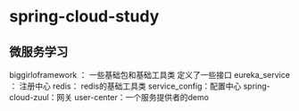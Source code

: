 # spring-cloud-study
## 微服务学习
biggirloframework ： 一些基础包和基础工具类 定义了一些接口
eureka_service ： 注册中心
redis： redis的基础工具类
service_config：配置中心
spring-cloud-zuul：网关
user-center：一个服务提供者的demo
